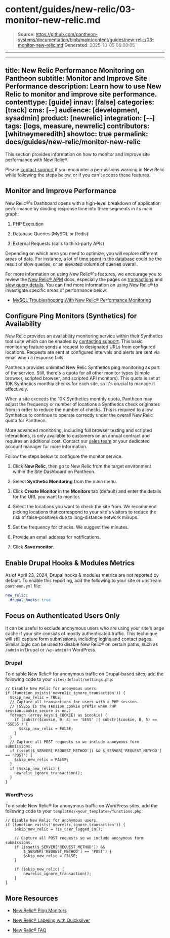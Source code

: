 # content/guides/new-relic/03-monitor-new-relic.md

> **Source**: https://github.com/pantheon-systems/documentation/blob/main/content/guides/new-relic/03-monitor-new-relic.md
> **Generated**: 2025-10-05 06:08:05

---

---
title: New Relic Performance Monitoring on Pantheon
subtitle: Monitor and Improve Site Performance
description: Learn how to use New Relic to monitor and improve site performance.
contenttype: [guide]
innav: [false]
categories: [track]
cms: [--]
audience: [development, sysadmin]
product: [newrelic]
integration: [--]
tags: [logs, measure, newrelic]
contributors: [whitneymeredith]
showtoc: true
permalink: docs/guides/new-relic/monitor-new-relic
---

This section provides information on how to monitor and improve site performance with New Relic&reg;.

<Alert title="Note" type="info">

 Please [contact support](/guides/support/contact-support/) if you encounter a permissions warning in New Relic while following the steps below, or if you can't access these features.

</Alert>

## Monitor and Improve Performance

New Relic&reg;'s Dashboard opens with a high-level breakdown of application performance by dividing response time into three segments in its main graph:

1. PHP Execution

1. Database Queries (MySQL or Redis)

1. External Requests (calls to third-party APIs)

Depending on which area you need to optimize, you will explore different areas of data. For instance, a lot of [time spent in the database](/guides/new-relic/debug-mysql-new-relic) could be the result of slow queries, or an elevated volume of queries overall.

For more information on using New Relic&reg;'s features, we encourage you to review the [New Relic&reg; APM](https://docs.newrelic.com/docs/apm) docs, especially the pages on [transactions](https://docs.newrelic.com/docs/apm/transactions) and [slow query details](https://docs.newrelic.com/docs/apm/applications-menu/monitoring/viewing-slow-query-details). You can find more information on using New Relic&reg; to investigate specific areas of performance below:

- [MySQL Troubleshooting With New Relic&reg; Performance Monitoring](/guides/new-relic/debug-mysql-new-relic)

## Configure Ping Monitors (Synthetics) for Availability

New Relic provides an availability monitoring service within their Synthetics tool suite which can be enabled by [contacting support](/guides/support/contact-support/). This basic monitoring feature sends a request to designated URLs from configured locations. Requests are sent at configured intervals and alerts are sent via email when a response fails.

Pantheon provides unlimited New Relic Synthetics ping monitoring as part of the service. Still, there's a quota for all other monitor types (simple browser, scripted browser, and scripted API monitors). This quota is set at 10K Synthetics monthly checks for each site, so it's crucial to manage it effectively.

<Alert title="Note" type="info">

When a site exceeds the 10K Synthetics monthly quota, Pantheon may adjust the frequency or number of locations a Synthetics check originates from in order to reduce the number of checks. This is required to allow Synthetics to continue to operate correctly under the overall New Relic quota for Pantheon.

</Alert>

More advanced monitoring, including full browser testing and scripted interactions, is only available to customers on an annual contract and requires an additional cost. Contact our [sales team](https://pantheon.io/contact-us) or your dedicated account manager for more information.

Follow the steps below to configure the monitor service.

1. Click **New Relic**, then go to New Relic from the target environment within the Site Dashboard on Pantheon.

1. Select **Synthetic Monitoring** from the main menu.

1. Click **Create Monitor** in the **Monitors** tab (default) and enter the details for the URL you want to monitor.

1. Select the locations you want to check the site from. We recommend picking locations that correspond to your site's visitors to reduce the risk of false-positives due to long-distance network mixups.

1. Set the frequency for checks. We suggest five minutes.

1. Provide an email address for notifications.

1. Click **Save monitor**.

## Enable Drupal Hooks & Modules Metrics

As of April 23, 2024, Drupal hooks & modules metrics are not reported by default. To enable this reporting, add the following to your site or upstream `pantheon.yml` file:

```yml:title=pantheon.yml
new_relic:
  drupal_hooks: true
```


## Focus on Authenticated Users Only

It can be useful to exclude anonymous users who are using your site's page cache if your site consists of mostly authenticated traffic. This technique will still capture form submissions, including logins and contact pages. Similar logic can be used to disable New Relic&reg; on certain paths, such as `/admin` in Drupal or `/wp-admin` in WordPress.

### Drupal

To disable New Relic&reg; for anonymous traffic on Drupal-based sites, add the following code to your `sites/default/settings.php`:

```php:title=settings.php
// Disable New Relic for anonymous users.
if (function_exists('newrelic_ignore_transaction')) {
  $skip_new_relic = TRUE;
  // Capture all transactions for users with a PHP session.
  // (SSESS is the session cookie prefix when PHP session.cookie_secure is on.)
  foreach (array_keys($_COOKIE) as $cookie) {
    if (substr($cookie, 0, 4) == 'SESS' || substr($cookie, 0, 5) == 'SSESS') {
      $skip_new_relic = FALSE;
    }
  }
  // Capture all POST requests so we include anonymous form submissions.
  if (isset($_SERVER['REQUEST_METHOD']) && $_SERVER['REQUEST_METHOD'] == 'POST') {
    $skip_new_relic = FALSE;
  }
  if ($skip_new_relic) {
    newrelic_ignore_transaction();
  }
}
```

### WordPress

To disable New Relic&reg; for anonymous traffic on WordPress sites, add the following code to your `templates/<your_template>/functions.php`:

```php:title=functions.php
// Disable New Relic for anonymous users.
if (function_exists('newrelic_ignore_transaction')) {
    $skip_new_relic = !is_user_logged_in();

    // Capture all POST requests so we include anonymous form submissions.
    if (isset($_SERVER['REQUEST_METHOD']) &&
        $_SERVER['REQUEST_METHOD'] == 'POST') {
        $skip_new_relic = FALSE;
    }

    if ($skip_new_relic) {
        newrelic_ignore_transaction();
    }
}
```

<Partial file="monitor-alerts.md" />

## More Resources

- [New Relic&reg; Ping Monitors](/guides/pagerduty/monitor/)

- [New Relic&reg; Labeling with Quicksilver](/guides/new-relic/new-relic-quicksilver)

- [New Relic&reg; FAQ](/guides/new-relic/new-relic-faq)
